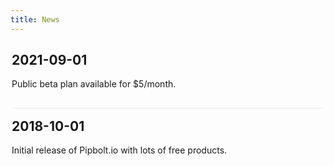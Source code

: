 ```yaml
---
title: News
---
```


<style>
  #wrapper {
		max-width: 500px;
		margin: 0 auto;
	}
	h2:not(:first-child) {
		border-top: 1px #6d51b120 solid;
    padding-top: 16px;
	}
</style>

<div id=wrapper>

## 2021-09-01

Public beta plan available for $5/month.

## 2018-10-01

Initial release of Pipbolt.io with lots of free products.

</div>
